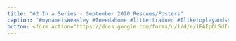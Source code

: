 ```yaml
---
title: "#2 In a Series - September 2020 Rescues/Fosters"
caption: "#mynameisWeasley #Ineedahome #littertrained #Iliketoplayandsnuggle #mew Submitted by Elizabeth Moore."
button: <form action="https://docs.google.com/forms/u/1/d/e/1FAIpQLSdIcoWfl-P-6aqt1zNYb-ACz6o7zdAPq_1-FysywAXXPhDqTQ/formResponse" method="post"><div class="form-element"></div><span>Votes</span><input type="text" name="entry.156850206" required placeholder="$"></br><button type="submit" name="button">Cast Votes</button></form>
---
```

